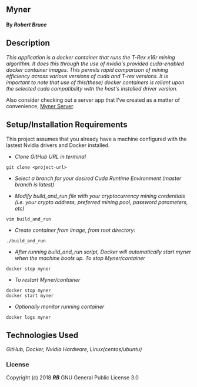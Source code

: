 ## **Myner**

#### By _**Robert Bruce**_

## Description

_This application is a docker container that runs the T-Rex x16r mining algorithm. It does this through the use of nvidia's provided cuda-enabled docker container images. This permits rapid comparison of mining efficiency across various versions of cuda and T-rex versions. It is important to note that use of this(these) docker containers is reliant upon the selected cuda compatibility with the host's installed driver version._

Also consider checking out a server app that I've created as a matter of convenience, [Myner Server](https://github.com/entegral/myner-server).

## Setup/Installation Requirements

This project assumes that you already have a machine configured with the lastest Nvidia drivers and Docker installed.

* _Clone GitHub URL in terminal_
```
git clone <project-url>
```
* _Select a branch for your desired Cuda Runtime Environment (master branch is latest)_

* _Modify build_and_run file with your cryptocurrency mining credentials (i.e. your crypto address, preferred mining pool, password parameters, etc)_
```
vim build_and_run
```

* _Create container from image, from root directory:_
```
./build_and_run
```

* _After running build_and_run script, Docker will automatically start myner when the machine boots up. To stop Myner/container_
```
docker stop myner
```

* _To restart Myner/container_
```
docker stop myner
docker start myner
```

* _Optionally monitor running container_
```
docker logs myner
```

## Technologies Used
_GitHub, Docker, Nvidia Hardware, Linux(centos/ubuntu)_

### License
Copyright (c) 2018 **_RB_** GNU General Public License 3.0
